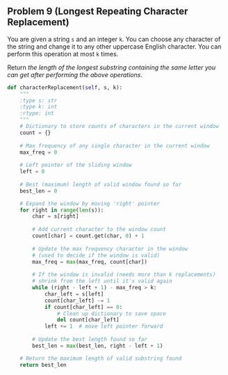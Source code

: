 ## **Problem 9 (Longest Repeating Character Replacement)**

You are given a string `s` and an integer `k`. You can choose any character of the string and change it to any other uppercase English character. You can perform this operation at most `k` times.

Return *the length of the longest substring containing the same letter you can get after performing the above operations*.

```python
def characterReplacement(self, s, k):
    """
    :type s: str
    :type k: int
    :rtype: int
    """
    # Dictionary to store counts of characters in the current window
    count = {}
    
    # Max frequency of any single character in the current window
    max_freq = 0
    
    # Left pointer of the sliding window
    left = 0
    
    # Best (maximum) length of valid window found so far
    best_len = 0

    # Expand the window by moving 'right' pointer
    for right in range(len(s)):
        char = s[right]
        
        # Add current character to the window count
        count[char] = count.get(char, 0) + 1
        
        # Update the max frequency character in the window
        # (used to decide if the window is valid)
        max_freq = max(max_freq, count[char])
        
        # If the window is invalid (needs more than k replacements)
        # shrink from the left until it's valid again
        while (right - left + 1) - max_freq > k:
            char_left = s[left]
            count[char_left] -= 1
            if count[char_left] == 0:
                # Clean up dictionary to save space
                del count[char_left]
            left += 1  # move left pointer forward
        
        # Update the best length found so far
        best_len = max(best_len, right - left + 1)

    # Return the maximum length of valid substring found
    return best_len

```
